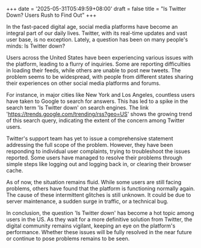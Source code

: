 +++
date = '2025-05-31T05:49:59+08:00'
draft = false
title = "Is Twitter Down? Users Rush to Find Out"
+++

In the fast-paced digital age, social media platforms have become an integral part of our daily lives. Twitter, with its real-time updates and vast user base, is no exception. Lately, a question has been on many people's minds: Is Twitter down? 

Users across the United States have been experiencing various issues with the platform, leading to a flurry of inquiries. Some are reporting difficulties in loading their feeds, while others are unable to post new tweets. The problem seems to be widespread, with people from different states sharing their experiences on other social media platforms and forums. 

For instance, in major cities like New York and Los Angeles, countless users have taken to Google to search for answers. This has led to a spike in the search term 'Is Twitter down' on search engines. The link 'https://trends.google.com/trending/rss?geo=US' shows the growing trend of this search query, indicating the extent of the concern among Twitter users. 

Twitter's support team has yet to issue a comprehensive statement addressing the full scope of the problem. However, they have been responding to individual user complaints, trying to troubleshoot the issues reported. Some users have managed to resolve their problems through simple steps like logging out and logging back in, or clearing their browser cache. 

As of now, the situation remains fluid. While some users are still facing problems, others have found that the platform is functioning normally again. The cause of these intermittent glitches is still unknown. It could be due to server maintenance, a sudden surge in traffic, or a technical bug. 

In conclusion, the question 'Is Twitter down' has become a hot topic among users in the US. As they wait for a more definitive solution from Twitter, the digital community remains vigilant, keeping an eye on the platform's performance. Whether these issues will be fully resolved in the near future or continue to pose problems remains to be seen.